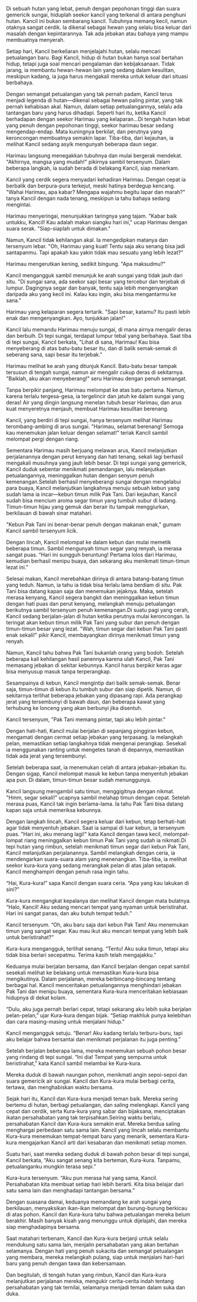 Di sebuah hutan yang lebat, penuh dengan pepohonan tinggi dan suara gemericik sungai, hiduplah seekor kancil yang terkenal di antara penghuni hutan. Kancil ini bukan sembarang kancil. Tubuhnya memang kecil, namun otaknya sangat cerdik. Ia dikenal sebagai hewan yang selalu bisa keluar dari masalah dengan kepintarannya. Tak ada jebakan atau bahaya yang mampu membuatnya menyerah.

Setiap hari, Kancil berkeliaran menjelajahi hutan, selalu mencari petualangan baru. Bagi Kancil, hidup di hutan bukan hanya soal bertahan hidup, tetapi juga soal mencari pengalaman dan kebijaksanaan. Tidak jarang, ia membantu hewan-hewan lain yang sedang dalam kesulitan, meskipun kadang, ia juga harus mengakali mereka untuk keluar dari situasi berbahaya.

Dengan semangat petualangan yang tak pernah padam, Kancil terus menjadi legenda di hutan—dikenal sebagai hewan paling pintar, yang tak pernah kehabisan akal. Namun, dalam setiap petualangannya, selalu ada tantangan baru yang harus dihadapi. Seperti hari itu, ketika Kancil berhadapan dengan seekor Harimau yang kelaparan…Di tengah hutan lebat yang penuh dengan pepohonan tinggi, seekor harimau besar sedang mengendap-endap. Mata kuningnya berkilat, dan perutnya yang keroncongan membuatnya semakin lapar. Tiba-tiba, dari kejauhan, ia melihat Kancil sedang asyik mengunyah beberapa daun segar.

Harimau langsung menegakkan tubuhnya dan mulai bergerak mendekat. "Akhirnya, mangsa yang mudah!" pikirnya sambil tersenyum. Dalam beberapa langkah, ia sudah berada di belakang Kancil, siap menerkam.

Kancil yang cerdik segera menyadari kehadiran Harimau. Dengan cepat ia berbalik dan berpura-pura terkejut, meski hatinya berdegup kencang. "Wahai Harimau, apa kabar? Mengapa wajahmu begitu lapar dan marah?" tanya Kancil dengan nada tenang, meskipun ia tahu bahaya sedang mengintai.

Harimau menyeringai, menunjukkan taringnya yang tajam. "Kabar baik untukku, Kancil! Kau adalah makan siangku hari ini," ucap Harimau dengan suara serak. "Siap-siaplah untuk dimakan."

Namun, Kancil tidak kehilangan akal. Ia mengedipkan matanya dan tersenyum lebar. "Oh, Harimau yang kuat! Tentu saja aku senang bisa jadi santapanmu. Tapi apakah kau yakin tidak mau sesuatu yang lebih lezat?" 

Harimau mengerutkan kening, sedikit bingung. "Apa maksudmu?"

Kancil mengangguk sambil menunjuk ke arah sungai yang tidak jauh dari situ. "Di sungai sana, ada seekor sapi besar yang tercebur dan terjebak di lumpur. Dagingnya segar dan banyak, tentu saja lebih mengenyangkan daripada aku yang kecil ini. Kalau kau ingin, aku bisa mengantarmu ke sana."

Harimau yang kelaparan segera tertarik. "Sapi besar, katamu? Itu pasti lebih enak dan mengenyangkan. Ayo, tunjukkan jalan!" 

Kancil lalu memandu Harimau menuju sungai, di mana airnya mengalir deras dan berbuih. Di tepi sungai, terdapat lumpur tebal yang berbahaya. Saat tiba di tepi sungai, Kancil berkata, "Lihat di sana, Harimau! Kau bisa menyeberang di atas batu-batu besar itu, dan di balik semak-semak di seberang sana, sapi besar itu terjebak."

Harimau melihat ke arah yang ditunjuk Kancil. Batu-batu besar tampak tersusun di tengah sungai, namun air mengalir cukup deras di sekitarnya. "Baiklah, aku akan menyeberang!" seru Harimau dengan penuh semangat.

Tanpa berpikir panjang, Harimau melompat ke atas batu pertama. Namun, karena terlalu tergesa-gesa, ia tergelincir dan jatuh ke dalam sungai yang deras! Air yang dingin langsung menelan tubuh besar Harimau, dan arus kuat menyeretnya menjauh, membuat Harimau kesulitan berenang.

Kancil, yang berdiri di tepi sungai, hanya tersenyum melihat Harimau terombang-ambing di arus sungai. "Harimau, selamat berenang! Semoga kau menemukan jalan keluar dengan selamat!" teriak Kancil sambil melompat pergi dengan riang. 

Sementara Harimau masih berjuang melawan arus, Kancil melanjutkan perjalanannya dengan perut kenyang dan hati tenang, sekali lagi berhasil mengakali musuhnya yang jauh lebih besar. Di tepi sungai yang gemericik, Kancil duduk sebentar menikmati pemandangan, lalu melanjutkan petualangannya, meninggalkan hutan dengan senyum penuh kemenangan.Setelah berhasil menyeberangi sungai dengan mengelabui para buaya, Kancil melanjutkan langkahnya menuju sebuah kebun yang sudah lama ia incar—kebun timun milik Pak Tani. Dari kejauhan, Kancil sudah bisa mencium aroma segar timun yang tumbuh subur di ladang. Timun-timun hijau yang gemuk dan berair itu tampak menggiurkan, berkilauan di bawah sinar matahari.

"Kebun Pak Tani ini benar-benar penuh dengan makanan enak," gumam Kancil sambil tersenyum licik.

Dengan lincah, Kancil melompat ke dalam kebun dan mulai memetik beberapa timun. Sambil mengunyah timun segar yang renyah, ia merasa sangat puas. “Hari ini sungguh beruntung! Pertama lolos dari Harimau, kemudian berhasil menipu buaya, dan sekarang aku menikmati timun-timun lezat ini.”

Selesai makan, Kancil merebahkan dirinya di antara batang-batang timun yang teduh. Namun, ia tahu ia tidak bisa terlalu lama berdiam di situ. Pak Tani bisa datang kapan saja dan menemukan jejaknya. Maka, setelah merasa kenyang, Kancil segera bangkit dan meninggalkan kebun timun dengan hati puas dan perut kenyang, melangkah menuju petualangan berikutnya sambil tersenyum penuh kemenangan.Di suatu pagi yang cerah, Kancil sedang berjalan-jalan di hutan ketika perutnya mulai keroncongan. Ia teringat akan kebun timun milik Pak Tani yang subur dan penuh dengan timun-timun besar yang lezat. "Wah, timun segar dari kebun Pak Tani pasti enak sekali!" pikir Kancil, membayangkan dirinya menikmati timun yang renyah.

Namun, Kancil tahu bahwa Pak Tani bukanlah orang yang bodoh. Setelah beberapa kali kehilangan hasil panennya karena ulah Kancil, Pak Tani memasang jebakan di sekitar kebunnya. Kancil harus berpikir keras agar bisa menyusup masuk tanpa terperangkap.

Sesampainya di kebun, Kancil mengintip dari balik semak-semak. Benar saja, timun-timun di kebun itu tumbuh subur dan siap dipetik. Namun, di sekitarnya terlihat beberapa jebakan yang dipasang rapi. Ada perangkap jerat yang tersembunyi di bawah daun, dan beberapa kawat yang terhubung ke lonceng yang akan berbunyi jika disentuh.

Kancil tersenyum, "Pak Tani memang pintar, tapi aku lebih pintar."

Dengan hati-hati, Kancil mulai berjalan di sepanjang pinggiran kebun, mengamati dengan cermat setiap jebakan yang terpasang. Ia melangkah pelan, memastikan setiap langkahnya tidak mengenai perangkap. Sesekali ia menggunakan ranting untuk mengetes tanah di depannya, memastikan tidak ada jerat yang tersembunyi.

Setelah beberapa saat, ia menemukan celah di antara jebakan-jebakan itu. Dengan sigap, Kancil melompat masuk ke kebun tanpa menyentuh jebakan apa pun. Di dalam, timun-timun besar sudah menunggunya.

Kancil langsung mengambil satu timun, menggigitnya dengan nikmat. "Hmm, segar sekali!" ucapnya sambil melahap timun dengan cepat. Setelah merasa puas, Kancil tak ingin berlama-lama. Ia tahu Pak Tani bisa datang kapan saja untuk memeriksa kebunnya.

Dengan langkah lincah, Kancil segera keluar dari kebun, tetap berhati-hati agar tidak menyentuh jebakan. Saat ia sampai di luar kebun, ia tersenyum puas. "Hari ini, aku menang lagi!" kata Kancil dengan tawa kecil, melompat-lompat riang meninggalkan kebun timun Pak Tani yang sudah ia nikmati.Di tepi hutan yang rimbun, setelah menikmati timun segar dari kebun Pak Tani, Kancil melanjutkan perjalanannya. Sambil melangkah dengan ceria, ia mendengarkan suara-suara alam yang menenangkan. Tiba-tiba, ia melihat seekor kura-kura yang sedang merangkak pelan di atas jalan setapak. Kancil menghampiri dengan penuh rasa ingin tahu.

“Hai, Kura-kura!” sapa Kancil dengan suara ceria. “Apa yang kau lakukan di sini?”

Kura-kura mengangkat kepalanya dan melihat Kancil dengan mata bulatnya. “Halo, Kancil! Aku sedang mencari tempat yang nyaman untuk beristirahat. Hari ini sangat panas, dan aku butuh tempat teduh.”

Kancil tersenyum. “Oh, aku baru saja dari kebun Pak Tani! Aku menemukan timun yang sangat segar. Kau mau ikut aku mencari tempat yang lebih baik untuk beristirahat?”

Kura-kura mengangguk, terlihat senang. “Tentu! Aku suka timun, tetapi aku tidak bisa berlari secepatmu. Terima kasih telah mengajakku.”

Keduanya mulai berjalan bersama, dan Kancil berjalan dengan cepat sambil sesekali melihat ke belakang untuk memastikan Kura-kura bisa mengikutinya. Dalam perjalanan, mereka berbincang-bincang tentang berbagai hal. Kancil menceritakan petualangannya menghindari jebakan Pak Tani dan menipu buaya, sementara Kura-kura menceritakan kebiasaan hidupnya di dekat kolam.

“Dulu, aku juga pernah berlari cepat, tetapi sekarang aku lebih suka berjalan pelan-pelan,” ujar Kura-kura dengan bijak. “Setiap makhluk punya kelebihan dan cara masing-masing untuk menjalani hidup.”

Kancil mengangguk setuju. “Benar! Aku kadang terlalu terburu-buru, tapi aku belajar bahwa bersantai dan menikmati perjalanan itu juga penting.”

Setelah berjalan beberapa lama, mereka menemukan sebuah pohon besar yang rindang di tepi sungai. “Ini dia! Tempat yang sempurna untuk beristirahat,” kata Kancil sambil melambai ke Kura-kura.

Mereka duduk di bawah naungan pohon, menikmati angin sepoi-sepoi dan suara gemericik air sungai. Kancil dan Kura-kura mulai berbagi cerita, tertawa, dan menghabiskan waktu bersama.

Sejak hari itu, Kancil dan Kura-kura menjadi teman baik. Mereka sering bertemu di hutan, berbagi petualangan, dan saling melengkapi. Kancil yang cepat dan cerdik, serta Kura-kura yang sabar dan bijaksana, menciptakan ikatan persahabatan yang tak terpisahkan.Seiring waktu berlalu, persahabatan Kancil dan Kura-kura semakin erat. Mereka berdua saling menghargai perbedaan satu sama lain. Kancil yang lincah selalu membantu Kura-kura menemukan tempat-tempat baru yang menarik, sementara Kura-kura mengajarkan Kancil arti dari kesabaran dan menikmati setiap momen.

Suatu hari, saat mereka sedang duduk di bawah pohon besar di tepi sungai, Kancil berkata, “Aku sangat senang kita berteman, Kura-kura. Tanpamu, petualanganku mungkin terasa sepi.”

Kura-kura tersenyum. “Aku pun merasa hal yang sama, Kancil. Persahabatan kita membuat setiap hari lebih berarti. Kita bisa belajar dari satu sama lain dan menghadapi tantangan bersama.”

Dengan suasana damai, keduanya memandang ke arah sungai yang berkilauan, menyaksikan ikan-ikan melompat dan burung-burung berkicau di atas pohon. Kancil dan Kura-kura tahu bahwa petualangan mereka belum berakhir. Masih banyak kisah yang menunggu untuk dijelajahi, dan mereka siap menghadapinya bersama.

Saat matahari terbenam, Kancil dan Kura-kura berjanji untuk selalu mendukung satu sama lain, menjalin persahabatan yang akan bertahan selamanya. Dengan hati yang penuh sukacita dan semangat petualangan yang membara, mereka melangkah pulang, siap untuk menjalani hari-hari baru yang penuh dengan tawa dan kebersamaan.

Dan begitulah, di tengah hutan yang rimbun, Kancil dan Kura-kura melanjutkan perjalanan mereka, mengukir cerita-cerita indah tentang persahabatan yang tak ternilai, selamanya menjadi teman dalam suka dan duka.
